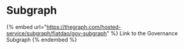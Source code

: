 # Subgraph

{% embed url="https://thegraph.com/hosted-service/subgraph/fiatdao/gov-subgraph" %}
Link to the Governance Subgraph
{% endembed %}

